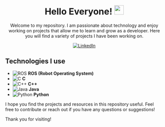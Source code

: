 <div align="center">

# Hello Everyone! <img src="https://media.giphy.com/media/hvRJCLFzcasrR4ia7z/giphy.gif" width="30px">

Welcome to my repository. I am passionate about technology and enjoy working on projects that allow me to learn and grow as a developer. Here you will find a variety of projects I have been working on.

[![LinkedIn](https://img.shields.io/badge/LinkedIn-0077B5?style=for-the-badge&logo=linkedin&logoColor=white)](https://www.linkedin.com/in/your-linkedin-profile/)

</div>

## Technologies I use

- ![ROS](https://img.shields.io/badge/ROS-22314E?style=for-the-badge&logo=ros&logoColor=white) **ROS (Robot Operating System)**
- ![C](https://img.shields.io/badge/C-A8B9CC?style=for-the-badge&logo=c&logoColor=white) **C**
- ![C++](https://img.shields.io/badge/C++-00599C?style=for-the-badge&logo=c%2B%2B&logoColor=white) **C++**
- ![Java](https://img.shields.io/badge/Java-007396?style=for-the-badge&logo=java&logoColor=white) **Java**
- ![Python](https://img.shields.io/badge/Python-3776AB?style=for-the-badge&logo=python&logoColor=white) **Python**

I hope you find the projects and resources in this repository useful. Feel free to contribute or reach out if you have any questions or suggestions!

Thank you for visiting!

